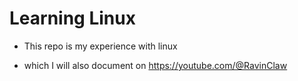# Learning Linux
- This repo is my experience with linux

- which I will also document on https://youtube.com/@RavinClaw
